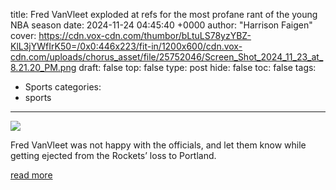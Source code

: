 title: Fred VanVleet exploded at refs for the most profane rant of the young NBA season
date: 2024-11-24 04:45:40 +0000
author: "Harrison Faigen"
cover: https://cdn.vox-cdn.com/thumbor/bLtuLS78yzYBZ-KlL3jYWfIrK50=/0x0:446x223/fit-in/1200x600/cdn.vox-cdn.com/uploads/chorus_asset/file/25752046/Screen_Shot_2024_11_23_at_8.21.20_PM.png
draft: false
top: false
type: post
hide: false
toc: false
tags:
  - Sports
categories:
  - sports
---

![](https://cdn.vox-cdn.com/thumbor/bLtuLS78yzYBZ-KlL3jYWfIrK50=/0x0:446x223/fit-in/1200x600/cdn.vox-cdn.com/uploads/chorus_asset/file/25752046/Screen_Shot_2024_11_23_at_8.21.20_PM.png)

Fred VanVleet was not happy with the officials, and let them know while getting ejected from the Rockets’ loss to Portland.

[read more](https://www.sbnation.com/nba/2024/11/23/24304492/fred-vanvleet-exploded-ref-news-ejection-blazers-vs-rockets)
